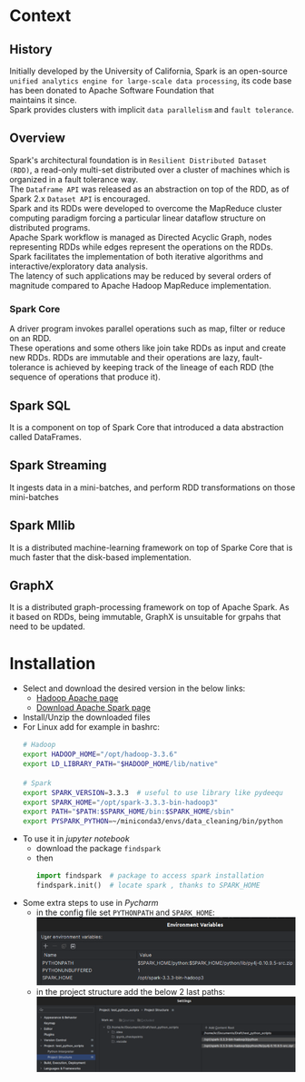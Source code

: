 # Context 
## History
Initially developed by the University of California, Spark is an 
open-source ``unified analytics engine for large-scale data processing``, 
its code base has been donated to Apache Software Foundation that  
maintains it since.\
Spark provides clusters with implicit ``data parallelism`` and ``fault tolerance``.

## Overview
Spark's architectural foundation is in ``Resilient Distributed Dataset 
(RDD)``, a read-only multi-set distributed over a cluster of machines 
which is organized in a fault tolerance way.\
The ``Dataframe API`` was released as an abstraction on top of the RDD, 
as of Spark 2.x ``Dataset API`` is encouraged.\
Spark and its RDDs were developed to overcome the MapReduce cluster 
computing paradigm forcing a particular linear dataflow structure on 
distributed programs.\
Apache Spark workflow  is managed as Directed Acyclic Graph, nodes 
representing RDDs while edges represent the operations on the RDDs.\
Spark facilitates the implementation of both iterative algorithms and 
interactive/exploratory data analysis.\
The latency of such applications may be reduced by several orders of 
magnitude compared to Apache Hadoop MapReduce implementation.

### Spark Core
A driver program invokes parallel operations such as map, filter or reduce
on an RDD.\
These operations and some others like join take RDDs as input and create 
new RDDs. RDDs are immutable and their operations are lazy, 
fault-tolerance is achieved by keeping track of the lineage of each RDD 
(the sequence of operations that produce it).

## Spark SQL
It is a component on top of Spark Core that introduced a data abstraction 
called DataFrames.

## Spark Streaming
It ingests data in a mini-batches, and perform RDD transformations on 
those mini-batches

## Spark MIlib
It is a distributed machine-learning framework on top of Sparke Core that
is much faster that the disk-based implementation.

## GraphX
It is a distributed graph-processing framework on top of Apache Spark. 
As it based on RDDs, being immutable, GraphX is unsuitable for grpahs that
need to be updated.

# Installation
- Select and download the desired version in the below links:
    - [Hadoop Apache page](https://hadoop.apache.org/releases.html)
    - [Download Apache Spark page](https://spark.apache.org/downloads.html) 
- Install/Unzip the downloaded files
- For Linux add for example in bashrc:
    ```bash
    # Hadoop
    export HADOOP_HOME="/opt/hadoop-3.3.6"
    export LD_LIBRARY_PATH="$HADOOP_HOME/lib/native" 

    # Spark
    export SPARK_VERSION=3.3.3  # useful to use library like pydeequ
    export SPARK_HOME="/opt/spark-3.3.3-bin-hadoop3"
    export PATH="$PATH:$SPARK_HOME/bin:$SPARK_HOME/sbin"
    export PYSPARK_PYTHON=~/miniconda3/envs/data_cleaning/bin/python
    ```
- To use it in *jupyter notebook*
    - download the package ``findspark``
    - then 
        ```python
        import findspark  # package to access spark installation 
        findspark.init()  # locate spark , thanks to SPARK_HOME
        ```
- Some extra steps to use in *Pycharm*
    - in the config file set ``PYTHONPATH`` and ``SPARK_HOME``:
    ![Environment Variables](./images/1_pycharm_var.png)
    - in the project structure add the below 2 last paths:
    ![Root paths](./images/2_pycharm_roots.png)

